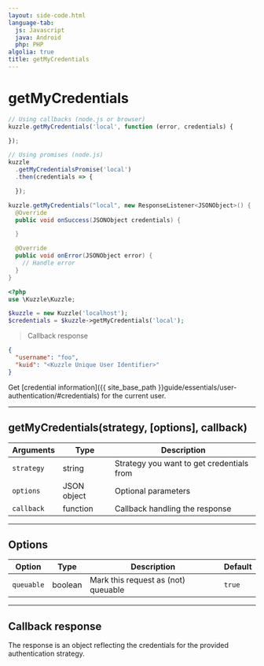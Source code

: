 ```yaml
---
layout: side-code.html
language-tab:
  js: Javascript
  java: Android
  php: PHP
algolia: true
title: getMyCredentials
---
```


# getMyCredentials

```js
// Using callbacks (node.js or browser)
kuzzle.getMyCredentials('local', function (error, credentials) {

});

// Using promises (node.js)
kuzzle
  .getMyCredentialsPromise('local')
  .then(credentials => {

  });
```

```java
kuzzle.getMyCredentials("local", new ResponseListener<JSONObject>() {
  @Override
  public void onSuccess(JSONObject credentials) {

  }

  @Override
  public void onError(JSONObject error) {
    // Handle error
  }
}
```

```php
<?php
use \Kuzzle\Kuzzle;

$kuzzle = new Kuzzle('localhost');
$credentials = $kuzzle->getMyCredentials('local');
```

> Callback response

```json
{
  "username": "foo", 
  "kuid": "<Kuzzle Unique User Identifier>"
}
```

Get [credential information]({{ site_base_path }}guide/essentials/user-authentication/#credentials) for the current user.

---

## getMyCredentials(strategy, [options], callback)

| Arguments | Type | Description
|-----------|------|------------
| `strategy` | string | Strategy you want to get credentials from
| `options` | JSON object | Optional parameters
| `callback`| function | Callback handling the response

---

## Options

| Option | Type | Description | Default
|--------|------|-------------|---------
| `queuable` | boolean | Mark this request as (not) queuable | `true`

---

## Callback response

The response is an object reflecting the credentials for the provided authentication strategy.
